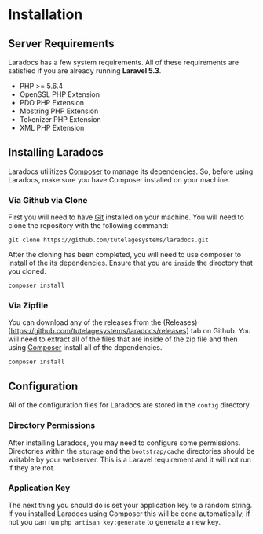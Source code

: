 # Installation

## Server Requirements

Laradocs has a few system requirements. All of these requirements are satisfied if you are already running **Laravel 5.3**.

* PHP >= 5.6.4
* OpenSSL PHP Extension
* PDO PHP Extension
* Mbstring PHP Extension
* Tokenizer PHP Extension
* XML PHP Extension

## Installing Laradocs

Laradocs utilitizes [Composer](https://getcomposer.org/) to manage its dependencies. So, before using Laradocs, make sure you have Composer installed on your machine.

### Via Github via Clone

First you will need to have [Git](http://https://git-scm.com/) installed on your machine. You will need to clone the repository with the following command:

```
git clone https://github.com/tutelagesystems/laradocs.git
```

After the cloning has been completed, you will need to use composer to install of the its dependencies. Ensure that you are `inside` the directory that you cloned.

```
composer install
```

### Via Zipfile

You can download any of the releases from the (Releases)[https://github.com/tutelagesystems/laradocs/releases] tab on Github. You will need to extract all of the files that are inside of the zip file and then using [Composer](https://getcomposer.org/) install all of the dependencies.

```
composer install
```

## Configuration

All of the configuration files for Laradocs are stored in the `config` directory.

### Directory Permissions

After installing Laradocs, you may need to configure some permissions. Directories within the `storage` and the `bootstrap/cache` directories should be writable by your webserver. This is a Laravel requirement and it will not run if they are not.

### Application Key

The next thing you should do is set your application key to a random string. If you installed Laradocs using Composer this will be done automatically, if not you can run `php artisan key:generate` to generate a new key.